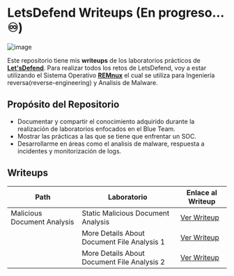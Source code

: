 #  LetsDefend Writeups (En progreso... ♾️)

![image](https://github.com/user-attachments/assets/8f9b4859-dd2b-4a4c-aa04-c0d9031894f5)



Este repositorio tiene mis **writeups** de los laboratorios prácticos de **[Let'sDefend](https://letsdefend.io/)**. Para realizar todos los retos de LetsDefend, voy a estar utilizando el Sistema Operativo **[REMnux](https://remnux.org/)** el cual se utiliza para Ingeniería reversa(reverse-engineering) y Analisis de Malware.


##  Propósito del Repositorio
- Documentar y compartir el conocimiento adquirido durante la realización de laboratorios enfocados en el Blue Team.
- Mostrar las prácticas a las que se tiene que enfrentar un SOC.
- Desarrollarme en áreas como el analisis de malware, respuesta a incidentes y monitorización de logs.




## **Writeups**


| Path                              | Laboratorio                                 |Enlace al Writeup                                                          |
|-----------------------------------|---------------------------------------------|---------------------------------------------------------------------------|
| Malicious Document Analysis       | Static Malicious Document Analysis          |[Ver Writeup](Incident-Response/Static-Malicious-Document-Analysis.md)     |
|                                   | More Details About Document File Analysis 1 |[Ver Writeup](More-Details-About-Document-File-Analysis-1.md)              |
|                                   | More Details About Document File Analysis 2 |[Ver Writeup](More-Details-About-Document-File-Analysis-2.md)              |
